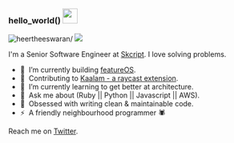 ### hello_world() <img src="https://raw.githubusercontent.com/iampavangandhi/iampavangandhi/master/gifs/Hi.gif" width="30px">

<p align="left">
  <img src=https://komarev.com/ghpvc/?username=heertheeswaran alt=heertheeswaran/>
  <a href="https://twitter.com/intent/follow?screen_name=heerthees&tw_p=followbutton">
    <img src="https://img.shields.io/twitter/follow/heerthees?label=%40Heerthees&style=social">
  </a>
</p>

I'm a Senior Software Engineer at [Skcript](https://skcript.com). I love solving problems.

-  🔭&nbsp; I’m currently building [featureOS](https://featureos.app).
-  🦋&nbsp; Contributing to [Kaalam - a raycast extension](https://www.raycast.com/heerthees/kaalam).
-  🌱&nbsp; I’m currently learning to get better at architecture.
-  💬&nbsp; Ask me about (Ruby || Python || Javascript || AWS).
-  💯&nbsp; Obsessed with writing clean & maintainable code.
-  ⚡️&nbsp; A friendly neighbourhood programmer 🕷️
  
Reach me on [Twitter](https://twitter.com/heerthees).
